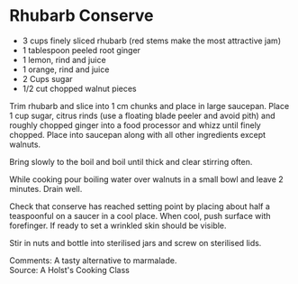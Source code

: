 # Rhubarb Conserve

* 3 cups finely sliced rhubarb (red stems make the most attractive jam)
* 1 tablespoon peeled root ginger
* 1 lemon, rind and juice
* 1  orange, rind and juice
* 2 Cups sugar
* 1/2 cut chopped walnut pieces

Trim rhubarb and slice into 1 cm chunks and place in large saucepan.
Place 1 cup sugar, citrus rinds (use a floating blade peeler and avoid pith) and roughly chopped ginger into a food processor and whizz until finely chopped. Place into saucepan along with all other ingredients except walnuts.

Bring slowly to the boil and boil until thick and clear stirring often.  

While cooking pour boiling water over walnuts in a small bowl and leave 2 minutes.  Drain well. 

Check that conserve has reached setting point by placing about half a teaspoonful on a saucer in a cool place.  When cool, push surface with forefinger.  If ready to set a wrinkled skin should be visible. 

Stir in nuts and bottle into sterilised jars and screw on sterilised lids. 


Comments: A tasty alternative to marmalade.  
Source: A Holst's Cooking Class

